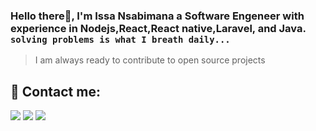 <p>
  
  ### Hello there👋, I'm Issa Nsabimana a Software Engeneer with experience in Nodejs,React,React native,Laravel, and Java. `solving problems is what I breath daily...`
  
> I am always ready to contribute to open source projects

## 📣 Contact me:

<p>
  <a href="mailto:mansurissa6@gmail.com?subject=[GitHub]%20🔥%20Proud%20to%20contact"><img src="https://img.shields.io/badge/e‑mail-D14836.svg?style=for-the-badge&logo=GMail&logoColor=white"/></a>
  <a href="https://twitter.com/webdev_issa/"><img src="https://img.shields.io/badge/twitter-0aaffc.svg?style=for-the-badge&logo=twitter&logoColor=white"/></a>
  <a href="https://www.linkedin.com/in/nsabimana-issa-1411ba1b3/"><img src="https://img.shields.io/badge/linkedin-0077B5.svg?style=for-the-badge&logo=linkedin&logoColor=white"/></a>

</p>

